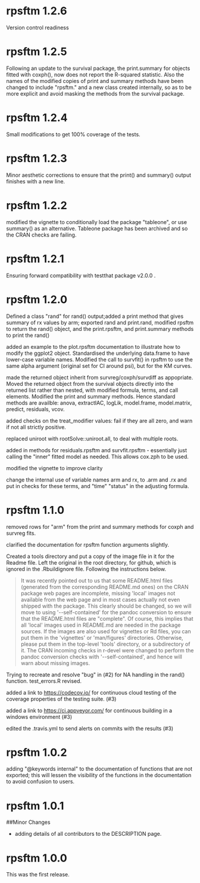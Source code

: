 # rpsftm 1.2.6

Version control readiness

# rpsftm 1.2.5

Following an update to the survival package, the print.summary for objects fitted with coxph(), now does not report the R-squared statistic. Also the names of the modified copies of print and summary methods have been changed to include "rpsftm." and a new class created internally, so as to be more explicit and avoid masking the methods from the survival package.


# rpsftm 1.2.4

Small modifications to get 100% coverage of the tests.

# rpsftm 1.2.3

Minor aesthetic corrections to ensure that the print() and summary() output finishes with a new line.

# rpsftm 1.2.2

modified the vignette to conditionally load the package "tableone", or use summary() as an alternative. Tableone package has been archived and so the CRAN checks are failing. 


# rpsftm 1.2.1

Ensuring forward compatibility with testthat package v2.0.0 .

# rpsftm 1.2.0

Defined a class "rand" for rand() output;added a print method that gives summary of rx values by arm; exported rand and print.rand, modified rpsftm to return the rand() object, and the print.rpsftm, and print.summary methods to print the rand() 

added an example to the plot.rpsftm documentation to illustrate how to modify the ggplot2 object. Standardised the underlying data.frame to have lower-case variable names. Modified the call to survfit() in rpsftm to use the same alpha argument (original set for CI around psi), but for the KM curves.

made the returned object inherit from survreg/coxph/survdiff as appopriate. Moved the returned object from the survival objects directly into the returned list rather than nested, with modified formula, terms, and call elements. Modified the print and summary methods. Hence standard methods are availble: anova, extractIAC, logLik, model.frame, model.matrix, predict, residuals, vcov.

added checks on the treat_modifier values: fail if they are all zero, and warn if not all strictly positive.

replaced uniroot with rootSolve::uniroot.all, to deal with multiple roots.

added in methods for residuals.rpsftm and survfit.rpsftm - essentially just calling the "inner" fitted model as needed. This allows cox.zph to be used. 

modified the vignette to improve clarity

change the internal use of  variable names arm and rx, to .arm and .rx and put in checks for these terms, and "time" "status" in the adjusting formula.

# rpsftm 1.1.0

removed rows for "arm" from the print and summary methods for coxph and survreg fits.

clarified the documentation for rpsftm function arguments slightly.

Created a tools directory and put a copy of the image file in it for the Readme file. Left the original in the root directory, for github, which is ignored in the .Rbuildignore file. Following the instructions below.

>It was recently pointed out to us that some README.html files (generated from the corresponding README.md ones) on the CRAN package web pages are incomplete, missing 'local' images not available from the web page and in most cases actually not even shipped with the package.  This clearly should be changed, so we will move to using '--self-contained' for the pandoc conversion to ensure that the README.html files are "complete".
>Of course, this implies that all 'local' images used in README.md are needed in the package sources.
>If the images are also used for vignettes or Rd files, you can put them in the 'vignettes' or 'man/figures' directories.  Otherwise, please put them in the top-level 'tools' directory, or a subdirectory of it.
>The CRAN incoming checks in r-devel were changed to perform the pandoc conversion checks with '--self-contained', and hence will warn about missing images.


Trying to recreate and resolve "bug" in (#2) for NA handling in the rand() function. test_errors.R revised.

added a link to https://codecov.io/ for continuous cloud testing of the coverage properties of the testing suite.  (#3)

added a link to https://ci.appveyor.com/ for continuous building in a windows environment (#3)

edited the .travis.yml to send alerts on commits with the results (#3)


# rpsftm 1.0.2

adding "@keywords internal" to the documentation of functions that are not exported; this will lessen the visibility of the functions in the documentation to avoid confusion to users.

# rpsftm 1.0.1

##Minor Changes

* adding details of all contributors to the DESCRIPTION page.


# rpsftm 1.0.0
This was the first release.
